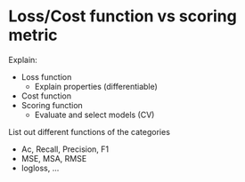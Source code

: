 # Loss/Cost function vs scoring metric

Explain:
- Loss function
  - Explain properties (differentiable)
- Cost function
- Scoring function
  - Evaluate and select models (CV)

List out different functions of the categories
- Ac, Recall, Precision, F1
- MSE, MSA, RMSE
- logloss, ...

